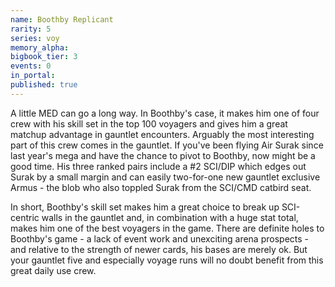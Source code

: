 ```yaml
---
name: Boothby Replicant
rarity: 5
series: voy
memory_alpha:
bigbook_tier: 3
events: 0
in_portal:
published: true
---
```


A little MED can go a long way. In Boothby's case, it makes him one of four crew with his skill set in the top 100 voyagers and gives him a great matchup advantage in gauntlet encounters. Arguably the most interesting part of this crew comes in the gauntlet. If you've been flying Air Surak since last year's mega and have the chance to pivot to Boothby, now might be a good time. His three ranked pairs include a #2 SCI/DIP which edges out Surak by a small margin and can easily two-for-one new gauntlet exclusive Armus - the blob who also toppled Surak from the SCI/CMD catbird seat.

In short, Boothby's skill set makes him a great choice to break up SCI-centric walls in the gauntlet and, in combination with a huge stat total, makes him one of the best voyagers in the game. There are definite holes to Boothby's game - a lack of event work and unexciting arena prospects - and relative to the strength of newer cards, his bases are merely ok. But your gauntlet five and especially voyage runs will no doubt benefit from this great daily use crew. 
